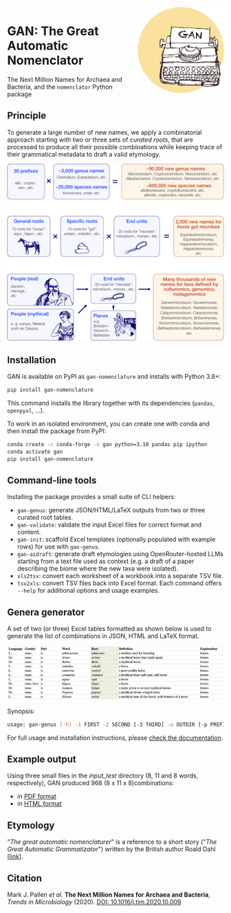 <img alt="seqfu logo" align="right" width="200" height="200" src="https://raw.githubusercontent.com/telatin/gan/master/docs/gan_logo.png">

# GAN: The Great Automatic Nomenclator

The Next Million Names for Archaea and Bacteria, and the `nomenclator` Python package


## Principle

To generate a large number of new names, we apply a combinatorial approach starting with two or three sets of _curated roots_, that are processed to produce all their possible combinations while keeping trace of their grammatical metadata to draft a valid etymology.

![Gan flowchart](https://github.com/telatin/gan/blob/master/docs/gan_concept_wiki.png)

## Installation

GAN is available on PyPI as `gan-nomenclature` and installs with Python 3.8+:

```bash
pip install gan-nomenclature
```

This command installs the library together with its dependencies (`pandas`, `openpyxl`, ...).

To work in an isolated environment, you can create one with conda and then install the package from PyPI:

```bash
conda create -c conda-forge -n gan python=3.10 pandas pip ipython
conda activate gan
pip install gan-nomenclature
```

## Command-line tools

Installing the package provides a small suite of CLI helpers:

- `gan-genus`: generate JSON/HTML/LaTeX outputs from two or three curated root tables.
- `gan-validate`: validate the input Excel files for correct format and content.
- `gan-init`: scaffold Excel templates (optionally populated with example rows) for use with `gan-genus`.
- `gan-aidraft`: generate draft etymologies using OpenRouter-hosted LLMs starting from a text file used as context (e.g. a draft of a paper describing the biome where the new taxa were isolated).
- `xls2tsv`: convert each worksheet of a workbook into a separate TSV file.
- `tsv2xls`: convert TSV files back into Excel format.
Each command offers `--help` for additional options and usage examples.

## Genera generator

A set of two (or three) Excel tables formatted as shown below is used to generate the list of combinations in JSON, HTML and LaTeX format.

![Excel input format](https://github.com/telatin/gan/blob/master/docs/input_table.png)

Synopsis:

```bash
usage: gan-genus [-h] -1 FIRST -2 SECOND [-3 THIRD] -o OUTDIR [-p PREFIX] [-c CONNECTOR] [-v]
```

For full usage and installation instructions, please [check the documentation](https://github.com/telatin/gan/blob/master/docs/documentation.md).


## Example output

Using three small files in the _input\_test_ directory (8, 11 and 8 words, respectively), GAN produced 968 (8 x 11 x 8)combinations:

* in [PDF format](https://telatin.github.io/gan/example.pdf)
* in [HTML format](https://telatin.github.io/gan/example.html)

## Etymology

"*The great automatic nomenclaturer*" is a reference to a short story ("_The Great Automatic Grammatizator_") 
written by the British author Roald Dahl [[link](https://en.wikipedia.org/wiki/The_Great_Automatic_Grammatizator)].

## Citation

Mark J. Pallen _et al._ **The Next Million Names for Archaea and Bacteria**, _Trends in Microbiology_ (2020). [DOI: 10.1016/j.tim.2020.10.009](https://www.sciencedirect.com/science/article/pii/S0966842X20302717)
